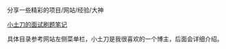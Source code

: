分享一些精彩的项目/网站/经验/大神



[小土刀的面试刷题笔记](https://wdxtub.com/interview/index.html)

具体目录参考网站左侧菜单栏，小土刀是我很喜欢的一个博主，后面会详细介绍。

